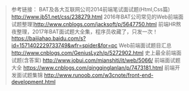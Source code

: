 >参考链接：
BAT及各大互联网公司2014前端笔试面试题(Html,Css篇)
http://www.jb51.net/css/238279.html
2016年BAT公司常见的Web前端面试题整理]http://www.cnblogs.com/jacksoft/p/5647750.html
前端HR熬夜整理，2017年BAT面试题大全集，程序员收藏了，只发一次！
https://baijiahao.baidu.com/s?id=1571402229733749&wfr=spider&for=pc
Web前端面试题目汇总
http://www.cnblogs.com/GeniusLyzh/p/5272902.html
史上最全前端面试题(含答案)
http://www.jobui.com/mianshiti/it/web/5066/
前端面试题大全
https://www.cnblogs.com/qingqinglanlan/p/7473181.html
前端开发面试题集锦
http://www.runoob.com/w3cnote/front-end-development.html
